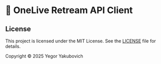 # 🧡 OneLive Retream API Client

## License

This project is licensed under the MIT License. See the [LICENSE](LICENSE) file for details.

Copyright © 2025 Yegor Yakubovich
